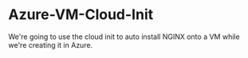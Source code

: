 # Azure-VM-Cloud-Init
We're going to use the cloud init to auto install NGINX onto a VM while we're creating it in Azure. 
